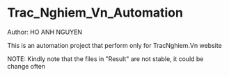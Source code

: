 # Trac_Nghiem_Vn_Automation

Author: HO ANH NGUYEN

This is an automation project that perform only for TracNghiem.Vn website 

NOTE: Kindly note that the files in "Result" are not stable, it could be change often
